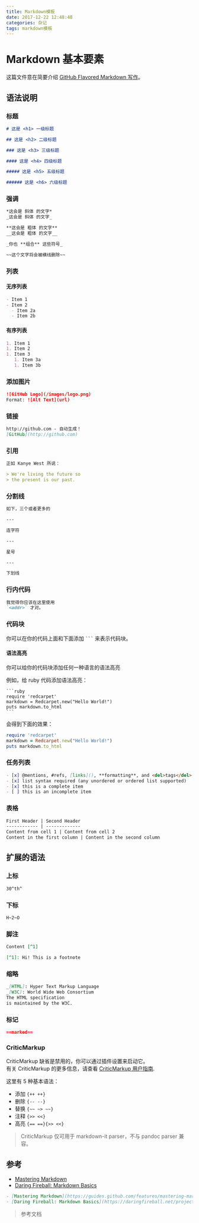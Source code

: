 ```yaml
---
title: Markdown模板
date: 2017-12-22 12:48:48
categories: 杂记
tags: markdown模板
---
```


# Markdown 基本要素

这篇文件意在简要介绍 [GitHub Flavored Markdown 写作](https://guides.github.com/features/mastering-markdown/)。

## 语法说明

### 标题

```markdown
# 这是 <h1> 一级标题

## 这是 <h2> 二级标题

### 这是 <h3> 三级标题

#### 这是 <h4> 四级标题

##### 这是 <h5> 五级标题

###### 这是 <h6> 六级标题
```

### 强调

<!-- prettier-ignore -->
```markdown
*这会是 斜体 的文字*
_这会是 斜体 的文字_

**这会是 粗体 的文字**
__这会是 粗体 的文字__

_你也 **组合** 这些符号_

~~这个文字将会被横线删除~~
```

### 列表

#### 无序列表

```markdown
- Item 1
- Item 2
  - Item 2a
  - Item 2b
```

#### 有序列表

```markdown
1. Item 1
1. Item 2
1. Item 3
   1. Item 3a
   1. Item 3b
```

### 添加图片

```markdown
![GitHub Logo](/images/logo.png)
Format: ![Alt Text](url)
```

### 链接

```markdown
http://github.com - 自动生成！
[GitHub](http://github.com)
```

### 引用

```markdown
正如 Kanye West 所说：

> We're living the future so
> the present is our past.
```

### 分割线

```markdown
如下，三个或者更多的

---

连字符

---

星号

---

下划线
```

### 行内代码

```markdown
我觉得你应该在这里使用
`<addr>` 才对。
```

### 代码块

你可以在你的代码上面和下面添加 <code>\`\`\`</code> 来表示代码块。

#### 语法高亮

你可以给你的代码块添加任何一种语言的语法高亮

例如，给 ruby 代码添加语法高亮：

    ```ruby
    require 'redcarpet'
    markdown = Redcarpet.new("Hello World!")
    puts markdown.to_html
    ```

会得到下面的效果：

```ruby
require 'redcarpet'
markdown = Redcarpet.new("Hello World!")
puts markdown.to_html
```

### 任务列表

```markdown
- [x] @mentions, #refs, [links](), **formatting**, and <del>tags</del> supported
- [x] list syntax required (any unordered or ordered list supported)
- [x] this is a complete item
- [ ] this is an incomplete item
```

### 表格

<!-- prettier-ignore -->
```markdown
First Header | Second Header
------------ | -------------
Content from cell 1 | Content from cell 2
Content in the first column | Content in the second column
```

## 扩展的语法

### 上标

```markdown
30^th^
```

### 下标

```markdown
H~2~O
```

### 脚注

```markdown
Content [^1]

[^1]: Hi! This is a footnote
```

### 缩略

```markdown
_[HTML]: Hyper Text Markup Language
_[W3C]: World Wide Web Consortium
The HTML specification
is maintained by the W3C.
```

### 标记

```markdown
==marked==
```

### CriticMarkup

CriticMarkup 缺省是禁用的，你可以通过插件设置来启动它。  
有关 CriticMarkup 的更多信息，请查看 [CriticMarkup 用户指南](http://criticmarkup.com/users-guide.php).

这里有 5 种基本语法：

- 添加 `{++ ++}`
- 删除 `{-- --}`
- 替换 `{~~ ~> ~~}`
- 注释 `{>> <<}`
- 高亮 `{== ==}{>> <<}`

> CriticMarkup 仅可用于 markdown-it parser，不与 pandoc parser 兼容。

## 参考

- [Mastering Markdown](https://guides.github.com/features/mastering-markdown/)
- [Daring Fireball: Markdown Basics](https://daringfireball.net/projects/markdown/basics)

```markdown
- [Mastering Markdown](https://guides.github.com/features/mastering-markdown/)
- [Daring Fireball: Markdown Basics](https://daringfireball.net/projects/markdown/basics)
```
> 参考文档


